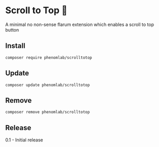 # Scroll to Top 🔗
A minimal no non-sense flarum extension which enables a scroll to top button

## Install
`composer require phenomlab/scrolltotop`

## Update
`composer update phenomlab/scrolltotop`

## Remove
`composer remove phenomlab/scrolltotop`

## Release

0.1 - Initial release


